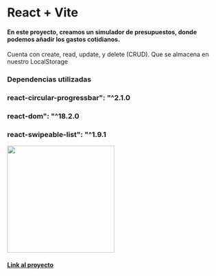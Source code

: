 # React + Vite 

#### En este proyecto, creamos un simulador de presupuestos, donde podemos añadir los gastos cotidianos.
Cuenta con create, read, update, y delete (CRUD). Que se almacena en nuestro LocalStorage

### Dependencias utilizadas

 ###    react-circular-progressbar": "^2.1.0
 ###    react-dom": "^18.2.0
 ###    react-swipeable-list": "^1.9.1

<img src=https://github.com/aquinoagustin/control-gastos-vite/assets/60743500/cb4914b7-1dcc-496a-803e-c6bc8aae1083 height="250"/>

#### [Link al proyecto](https://endearing-torrone-754868.netlify.app)

